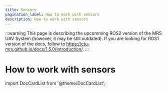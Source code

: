 ```yaml
---
title: Sensors
pagination_label: How to work with sensors
description: How to work with sensors
---
```


:::warning
This page is describing the upcomming ROS2 version of the MRS UAV System (however, it may be still outdated). If you are looking for ROS1 version of the docs, follow to https://ctu-mrs.github.io/docs/1.5.0/introduction/.
:::

# How to work with sensors

import DocCardList from '@theme/DocCardList';

<DocCardList />
